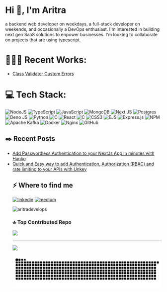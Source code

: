 <h1>Hi 👋, I'm Aritra</h1>
<p>a backend web developer on weekdays, a full-stack developer on weekends, and occasionally a DevOps enthusiast. I'm interested in building next gen SaaS solutions to enpower businesses. I'm looking to collaborate on projects that are using typescript.</p>

# 👨🏻‍💻 Recent Works:
- [Class Validator Custom Errors](https://www.npmjs.com/package/class-validator-custom-errors)

# 💻 Tech Stack:
![NodeJS](https://img.shields.io/badge/node.js-6DA55F?style=for-the-badge&logo=node.js&logoColor=white) 
![TypeScript](https://img.shields.io/badge/typescript-%23007ACC.svg?style=for-the-badge&logo=typescript&logoColor=white) 
![JavaScript](https://img.shields.io/badge/javascript-%23323330.svg?style=for-the-badge&logo=javascript&logoColor=%23F7DF1E) 
![MongoDB](https://img.shields.io/badge/MongoDB-%234ea94b.svg?style=for-the-badge&logo=mongodb&logoColor=white) 
![Next JS](https://img.shields.io/badge/Next-black?style=for-the-badge&logo=next.js&logoColor=white) 
![Postgres](https://img.shields.io/badge/postgres-%23316192.svg?style=for-the-badge&logo=postgresql&logoColor=white) 
![Deno JS](https://img.shields.io/badge/deno%20js-000000?style=for-the-badge&logo=deno&logoColor=white) 
![Python](https://img.shields.io/badge/python-3670A0?style=for-the-badge&logo=python&logoColor=ffdd54) 
![C](https://img.shields.io/badge/c-%2300599C.svg?style=for-the-badge&logo=c&logoColor=white) 
![React](https://img.shields.io/badge/react-%2320232a.svg?style=for-the-badge&logo=react&logoColor=%2361DAFB) 
![C](https://img.shields.io/badge/c-%2300599C.svg?style=for-the-badge&logo=c&logoColor=white) 
![CSS3](https://img.shields.io/badge/css3-%231572B6.svg?style=for-the-badge&logo=css3&logoColor=white) 
![EJS](https://img.shields.io/badge/ejs-%23B4CA65.svg?style=for-the-badge&logo=ejs&logoColor=black) 
![Express.js](https://img.shields.io/badge/express.js-%23404d59.svg?style=for-the-badge&logo=express&logoColor=%2361DAFB) 
![NPM](https://img.shields.io/badge/NPM-%23CB3837.svg?style=for-the-badge&logo=npm&logoColor=white) 
![Apache Kafka](https://img.shields.io/badge/Apache%20Kafka-000?style=for-the-badge&logo=apachekafka) 
![Docker](https://img.shields.io/badge/docker-%230db7ed.svg?style=for-the-badge&logo=docker&logoColor=white) 
![Nginx](https://img.shields.io/badge/nginx-%23009639.svg?style=for-the-badge&logo=nginx&logoColor=white) 
![GitHub](https://img.shields.io/badge/github-%23121011.svg?style=for-the-badge&logo=github&logoColor=white)
<h2>✒️ Recent Posts</h2>
<ul>
<li><a target="_blank" href="https://medium.com/@aritrasadhukhan430/add-passwordless-authentication-to-your-nextjs-app-in-minutes-with-hanko-91bad683ec33">Add Passwordless Authentication to your NextJs App in minutes with Hanko</a></li>
<li><a target="_blank" href="https://medium.com/@aritrasadhukhan430/quick-and-easy-way-to-add-authentication-authorization-rbac-and-rate-limiting-to-your-apis-with-0241abca76ab">Quick and Easy way to add Authentication, Authorization (RBAC) and rate limiting to your APIs with Unkey</a></li>
<h2>⚡️ Where to find me</h2>
<p><a target="_blank" href="https://www.linkedin.com/in/aritra-sadhukhan" style="display: inline-block;"><img src="https://img.shields.io/badge/linkedin-logo?style=for-the-badge&logo=linkedin&logoColor=white&color=%230a77b6" alt="linkedin" /></a>
<a target="_blank" href="https://medium.com/@aritrasadhukhan430" style="display: inline-block;"><img src="https://img.shields.io/badge/medium-logo?style=for-the-badge&logo=medium&logoColor=white&color=black" alt="medium" /></a></p>
<p><img src="https://github-readme-stats.vercel.app/api/top-langs?username=aritradevelops&show_icons=true&locale=en&layout=compact" alt="aritradevelops" /></p>



### 🔝 Top Contributed Repo
![](https://github-contributor-stats.vercel.app/api?username=aritradevelops&limit=5&theme=dark&combine_all_yearly_contributions=true)

---
[![](https://visitcount.itsvg.in/api?id=aritradevelops&icon=0&color=1)](https://visitcount.itsvg.in)

<picture>
  <source media="(prefers-color-scheme: dark)" srcset="https://raw.githubusercontent.com/aritradevelops/aritradevelops/output/github-snake-dark.svg" />
  <source media="(prefers-color-scheme: light)" srcset="https://raw.githubusercontent.com/aritradevelops/aritradevelops/output/github-snake.svg" />
  <img alt="github-snake" src="https://raw.githubusercontent.com/aritradevelops/aritradevelops/output/github-snake.svg" />
</picture>

<!-- Proudly created with GPRM ( https://gprm.itsvg.in ) -->
